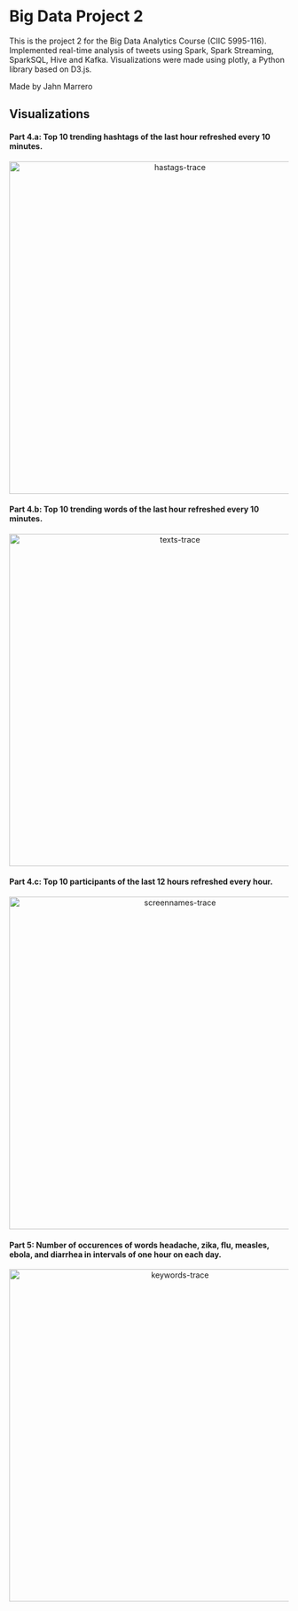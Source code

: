 # Big Data Project 2
This is the project 2 for the Big Data Analytics Course (CIIC 5995-116). Implemented real-time analysis of tweets using Spark, Spark Streaming, SparkSQL, Hive and Kafka. Visualizations were made using plotly, a Python library based on D3.js.

Made by Jahn Marrero

## Visualizations  

#### Part 4.a: Top 10 trending hashtags of the last hour refreshed every 10 minutes.
<div>
    <a href="https://plot.ly/~jahncarlo/5/?share_key=SgHwA1ZsszaeCo9qo8IwBu" target="_blank" title="hastags-trace" style="display: block; text-align: center;"><img src="https://plot.ly/~jahncarlo/5.png?share_key=SgHwA1ZsszaeCo9qo8IwBu" alt="hastags-trace" style="max-width: 100%;width: 600px;"  width="600" onerror="this.onerror=null;this.src='https://plot.ly/404.png';" /></a>
    <script data-plotly="jahncarlo:5" sharekey-plotly="SgHwA1ZsszaeCo9qo8IwBu" src="https://plot.ly/embed.js" async></script>
</div>

#### Part 4.b: Top 10 trending words of the last hour refreshed every 10 minutes.
<div>
    <a href="https://plot.ly/~jahncarlo/11/?share_key=VJIy0OdHZ1usUu1UdPSSEy" target="_blank" title="texts-trace" style="display: block; text-align: center;"><img src="https://plot.ly/~jahncarlo/11.png?share_key=VJIy0OdHZ1usUu1UdPSSEy" alt="texts-trace" style="max-width: 100%;width: 600px;"  width="600" onerror="this.onerror=null;this.src='https://plot.ly/404.png';" /></a>
    <script data-plotly="jahncarlo:11" sharekey-plotly="VJIy0OdHZ1usUu1UdPSSEy" src="https://plot.ly/embed.js" async></script>
</div>

#### Part 4.c: Top 10 participants of the last 12 hours refreshed every hour.
<div>
    <a href="https://plot.ly/~jahncarlo/9/?share_key=WIQuc7g0NHhHq26U06zHE3" target="_blank" title="screennames-trace" style="display: block; text-align: center;"><img src="https://plot.ly/~jahncarlo/9.png?share_key=WIQuc7g0NHhHq26U06zHE3" alt="screennames-trace" style="max-width: 100%;width: 600px;"  width="600" onerror="this.onerror=null;this.src='https://plot.ly/404.png';" /></a>
    <script data-plotly="jahncarlo:9" sharekey-plotly="WIQuc7g0NHhHq26U06zHE3" src="https://plot.ly/embed.js" async></script>
</div>

#### Part 5: Number of occurences of words headache, zika, flu, measles, ebola, and diarrhea in intervals of one hour on each day.
<div>
    <a href="https://plot.ly/~jahncarlo/7/?share_key=0EaOGmM4joTiTbZRKQMp5V" target="_blank" title="keywords-trace" style="display: block; text-align: center;"><img src="https://plot.ly/~jahncarlo/7.png?share_key=0EaOGmM4joTiTbZRKQMp5V" alt="keywords-trace" style="max-width: 100%;width: 600px;"  width="600" onerror="this.onerror=null;this.src='https://plot.ly/404.png';" /></a>
    <script data-plotly="jahncarlo:7" sharekey-plotly="0EaOGmM4joTiTbZRKQMp5V" src="https://plot.ly/embed.js" async></script>
</div>


